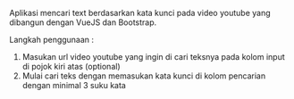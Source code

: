 
Aplikasi mencari text berdasarkan kata kunci pada video youtube yang dibangun dengan VueJS dan Bootstrap.

Langkah penggunaan :

1. Masukan url video youtube yang ingin di cari teksnya pada kolom input di pojok kiri atas (optional)
2. Mulai cari teks dengan memasukan kata kunci di kolom pencarian dengan minimal 3 suku kata
